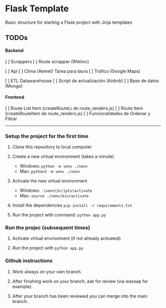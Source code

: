 # Flask Template
Basic structure for starting a Flask project with Jinja templates

## TODOs

#### Backend

[ ] Scrappers
   [ ] Route scrapper (Wikiloc) 
   
[ ] Api
   [ ] Clima (Aemet) Tarea para laura
   [ ] Tráfico (Google Maps)

[ ] ETL Datawarehouse
   [ ] Script de actualización (Airbnb)
   [ ] Base de datos (Mongo)

#### Frontend

[ ] Route List Item (createRouteLi de route_renders.js)
[ ] Route Item (createRouteItem de route_renders.js)
[ ] Funcionalidades de Ordenar y Filtrar


---
### Setup the project for the first time

1. Clone this repository to local computer

2. Create a new virtual environment (takes a minute)
    - Windows:  ```python -m venv ./venv```
    - Mac:  ```python3 -m venv ./venv```

3. Activate the new virtual environment
   - Windows:  ```.\venv\Scripts\activate```
   - Mac:  ```source ./venv/bin/activate```

4. Install the dependencies ```pip install -r requirements.txt```

5. Run the project with command: ```python app.py```

### Run the projec (subsequent times)

1. Activate virtual environment (if not already activated)

2. Run the project with ```python app.py```

### Github instructions

1. Work always on your own branch.

2. After finishing work on your branch, ask for review (via wassap for example).

3. After your branch has been reviewed you can merge into the main branch.


